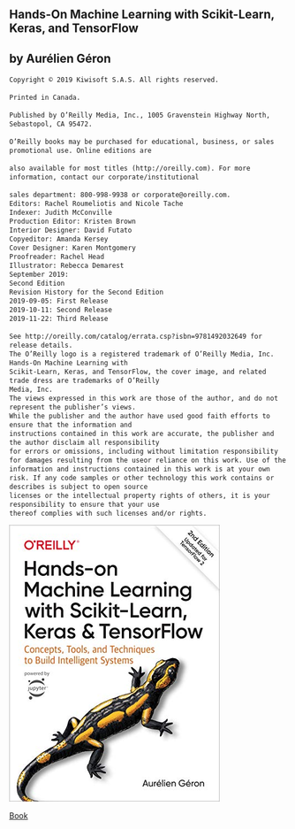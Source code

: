 ## Hands-On Machine Learning with Scikit-Learn, Keras, and TensorFlow
## by Aurélien Géron

    Copyright © 2019 Kiwisoft S.A.S. All rights reserved.
    
    Printed in Canada.
    
    Published by O’Reilly Media, Inc., 1005 Gravenstein Highway North, Sebastopol, CA 95472.
    
    O’Reilly books may be purchased for educational, business, or sales promotional use. Online editions are
    
    also available for most titles (http://oreilly.com). For more information, contact our corporate/institutional
    
    sales department: 800-998-9938 or corporate@oreilly.com.
    Editors: Rachel Roumeliotis and Nicole Tache
    Indexer: Judith McConville
    Production Editor: Kristen Brown
    Interior Designer: David Futato
    Copyeditor: Amanda Kersey
    Cover Designer: Karen Montgomery
    Proofreader: Rachel Head
    Illustrator: Rebecca Demarest
    September 2019:
    Second Edition
    Revision History for the Second Edition
    2019-09-05: First Release
    2019-10-11: Second Release
    2019-11-22: Third Release
    
    See http://oreilly.com/catalog/errata.csp?isbn=9781492032649 for release details.
    The O’Reilly logo is a registered trademark of O’Reilly Media, Inc. Hands-On Machine Learning with
    Scikit-Learn, Keras, and TensorFlow, the cover image, and related trade dress are trademarks of O’Reilly
    Media, Inc.
    The views expressed in this work are those of the author, and do not represent the publisher’s views.
    While the publisher and the author have used good faith efforts to ensure that the information and
    instructions contained in this work are accurate, the publisher and the author disclaim all responsibility
    for errors or omissions, including without limitation responsibility for damages resulting from the useor reliance on this work. Use of the information and instructions contained in this work is at your own
    risk. If any code samples or other technology this work contains or describes is subject to open source
    licenses or the intellectual property rights of others, it is your responsibility to ensure that your use
    thereof complies with such licenses and/or rights.

![Book](./images/book.jpg?raw=true "Book")

[Book](https://www.amazon.in/Hands-Machine-Learning-Scikit-Learn-TensorFlow-ebook/dp/B07XGF2G87)
